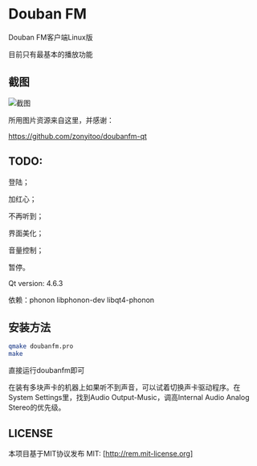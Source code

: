 Douban FM
========
Douban FM客户端Linux版

目前只有最基本的播放功能

## 截图

![截图](https://raw.githubusercontent.com/YiShuiHanXL/DoubanFM/master/snapshot.png)

所用图片资源来自这里，并感谢：

https://github.com/zonyitoo/doubanfm-qt

## TODO:

登陆；

加红心；

不再听到；

界面美化；

音量控制；

暂停。

Qt version: 4.6.3

依赖：phonon libphonon-dev libqt4-phonon

## 安装方法
```bash
qmake doubanfm.pro
make
```

直接运行doubanfm即可

在装有多块声卡的机器上如果听不到声音，可以试着切换声卡驱动程序。在System Settings里，找到Audio Output-Music，调高Internal Audio Analog Stereo的优先级。



## LICENSE
本项目基于MIT协议发布
MIT: [http://rem.mit-license.org]

